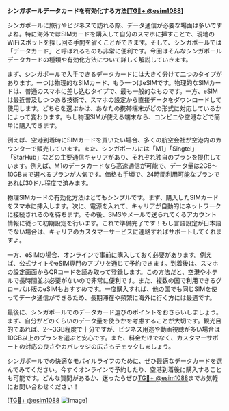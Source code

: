 **シンガポールデータカードを有効化する方法[[TG💪+ @esim1088](https://t.me/s/esim1088)]**

シンガポールに旅行やビジネスで訪れる際、データ通信が必要な場面は多いですよね。特に海外ではSIMカードを購入して自分のスマホに挿すことで、現地のWiFiスポットを探し回る手間を省くことができます。そして、シンガポールでは「データカード」と呼ばれるものも非常に便利です。今回はそんなシンガポールデータカードの種類や有効化方法について詳しく解説していきます。

まず、シンガポールで入手できるデータカードには大きく分けて二つのタイプがあります。一つは物理的なSIMカード、もう一つはeSIMです。物理的なSIMカードは、普通のスマホに差し込むタイプで、最も一般的なものです。一方、eSIMは最近普及しつつある技術で、スマホの設定から直接データをダウンロードして使用します。どちらを選ぶかは、あなたの携帯端末がどの形式に対応しているかによって変わります。もし物理SIMが使える端末なら、コンビニや空港などで簡単に購入できます。

例えば、空港到着時にSIMカードを買いたい場合、多くの航空会社が空港内のカウンターで販売しています。また、シンガポールには「M1」「Singtel」「StarHub」などの主要通信キャリアがあり、それぞれ独自のプランを提供しています。例えば、M1のデータカードなら高速通信が可能で、データ量は2GB～10GBまで選べるプランが人気です。価格も手頃で、24時間利用可能なプランであれば30ドル程度で済みます。

物理SIMカードの有効化方法はとてもシンプルです。まず、購入したSIMカードをスマホに挿入します。次に、電源を入れて、キャリアが自動的にネットワークに接続されるのを待ちます。その後、SMSやメールで送られてくるアカウント情報に従って初期設定を行います。これで準備完了です！もし言語設定が日本語でない場合は、キャリアのカスタマーサービスに連絡すればサポートしてくれますよ。

一方、eSIMの場合、オンラインで事前に購入しておく必要があります。例えば、公式サイトやeSIM専門のアプリを通じて予約できます。到着後は、スマホの設定画面からQRコードを読み取って登録します。この方法だと、空港やホテルで長時間並ぶ必要がないので非常に便利です。また、複数の国で利用できるグローバル版のeSIMもおすすめです。一度購入すれば、他の国でも同じSIMを使ってデータ通信ができるため、長期滞在や頻繁に海外に行く方には最適です。

最後に、シンガポールでのデータカード選びのポイントをおさらいしましょう。まず、自分がどのくらいのデータ量を使うかを考慮することが大切です。観光目的であれば、2～3GB程度で十分ですが、ビジネス用途や動画視聴が多い場合は10GB以上のプランを選ぶと安心です。また、料金だけでなく、カスタマーサポートの対応の良さやカバレッジの広さもチェックしましょう。

シンガポールでの快適なモバイルライフのために、ぜひ最適なデータカードを選んでみてください。今すぐオンラインで予約したり、空港到着後に購入することも可能です。どんな質問があるか、迷ったらぜひ[TG💪+ @esim1088](https://t.me/s/esim1088)までお気軽にお問い合わせください！

[[TG💪+ @esim1088](https://t.me/s/esim1088) ![Image](https://i.postimg.cc/Y0z9fWf4/image.png)]